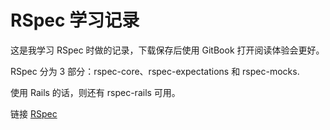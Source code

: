 # RSpec 学习记录

这是我学习 RSpec 时做的记录，下载保存后使用 GitBook 打开阅读体验会更好。

RSpec 分为 3 部分：rspec-core、rspec-expectations 和 rspec-mocks.

使用 Rails 的话，则还有 rspec-rails 可用。

链接 [RSpec](http://www.rubydoc.info/github/rspec/rspec)
